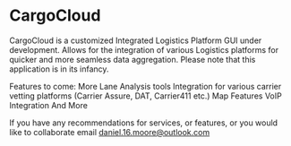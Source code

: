 # CargoCloud
CargoCloud is a customized Integrated Logistics Platform GUI under development. Allows for the integration of various Logistics platforms for quicker and more seamless data aggregation. Please note that this application is in its infancy. 

Features to come:
  More Lane Analysis tools
  Integration for various carrier vetting platforms (Carrier Assure, DAT, Carrier411 etc.)
  Map Features
  VoIP Integration
  And More


If you have any recommendations for services, or features, or you would like to collaborate email daniel.16.moore@outlook.com
